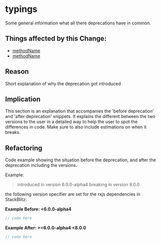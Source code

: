 <!-- ruid-groups

- 7.0.0-beta.5:
  - https://github.com/BioPhoton/rxjs/tree/7.0.0-beta.5/src/internal/observable/forkJoin.ts#L12
  - https://github.com/BioPhoton/rxjs/tree/7.0.0-beta.5/src/internal/observable/forkJoin.ts#L14
  - https://github.com/BioPhoton/rxjs/tree/7.0.0-beta.5/src/internal/observable/forkJoin.ts#L16
  - https://github.com/BioPhoton/rxjs/tree/7.0.0-beta.5/src/internal/observable/forkJoin.ts#L18
  - https://github.com/BioPhoton/rxjs/tree/7.0.0-beta.5/src/internal/observable/forkJoin.ts#L20
  - https://github.com/BioPhoton/rxjs/tree/7.0.0-beta.5/src/internal/observable/forkJoin.ts#L22
  - https://github.com/BioPhoton/rxjs/tree/7.0.0-beta.5/src/internal/observable/forkJoin.ts#L42
  - https://github.com/BioPhoton/rxjs/tree/7.0.0-beta.5/src/internal/operators/mapTo.ts#L9

ruid-groups -->

# typings

Some general information what all there deprecations have in common.

## Things affected by this Change:

- [methodName](url)
- [methodName](url)

## Reason

Short explanation of why the deprecation got introduced

## Implication

This section is an explanation that accompanies the 'before deprecation' and 'after deprecation' snippets.
It explains the different between the two versions to the user in a detailed way to help the user to spot the differences in code.
Make sure to also include estimations on when it breaks.

## Refactoring

Code example showing the situation before the deprecation, and after the deprecation including the versions.

Example:

> introduced in version 6.0.0-alpha4
> breaking in version 8.0.0

the following version specifier are set for the rxjs dependencies in StackBlitz:

**Example Before: <6.0.0-alpha4**

```ts
// code here
```

**Example After: >=6.0.0-alpha4 <8.0.0**

```ts
// code here
```
